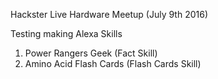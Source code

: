 Hackster Live Hardware Meetup (July 9th 2016)

Testing making Alexa Skills


1. Power Rangers Geek (Fact Skill)
2. Amino Acid Flash Cards (Flash Cards Skill)

